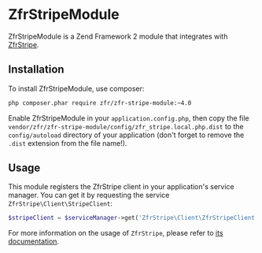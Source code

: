 ZfrStripeModule
===============

ZfrStripeModule is a Zend Framework 2 module that integrates with [ZfrStripe](https://github.com/zf-fr/zfr-stripe).

Installation
------------

To install ZfrStripeModule, use composer:

```sh
php composer.phar require zfr/zfr-stripe-module:~4.0
```

Enable ZfrStripeModule in your `application.config.php`, then copy the file
`vendor/zfr/zfr-stripe-module/config/zfr_stripe.local.php.dist` to the
`config/autoload` directory of your application (don't forget to remove the
`.dist` extension from the file name!).

Usage
-----

This module registers the ZfrStripe client in your application's service manager.
You can get it by requesting the service `ZfrStripe\Client\StripeClient`:

```php
$stripeClient = $serviceManager->get('ZfrStripe\Client\ZfrStripeClient');
```

For more information on the usage of `ZfrStripe`, please refer to [its documentation](https://github.com/zf-fr/zfr-stripe).
